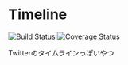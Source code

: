# Timeline
[![Build Status](https://travis-ci.org/TinyKitten/Timeline.svg?branch=develop)](https://travis-ci.org/TinyKitten/Timeline)
[![Coverage Status](https://coveralls.io/repos/github/TinyKitten/Timeline/badge.svg?branch=karma-coverage)](https://coveralls.io/github/TinyKitten/Timeline?branch=karma-coverage)

Twitterのタイムラインっぽいやつ
